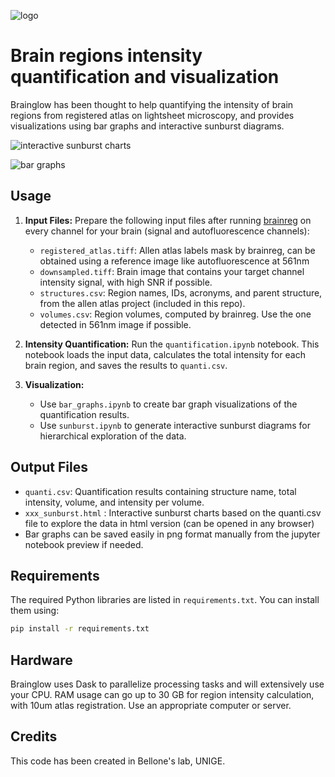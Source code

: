 ![logo](https://github.com/user-attachments/assets/6c3b36fa-6584-4be8-9d20-a1da1d79b20c)


# Brain regions intensity quantification and visualization

Brainglow has been thought to help quantifying the intensity of brain regions from registered atlas on lightsheet microscopy, and provides visualizations using bar graphs and interactive sunburst diagrams.

![interactive sunburst charts](https://github.com/user-attachments/assets/ea4d10c8-181a-4e11-b631-c507b9d04040)

![bar graphs](https://github.com/user-attachments/assets/9c5ff741-5864-4634-b111-8d2c86700369)

## Usage

1. **Input Files:** Prepare the following input files after running [brainreg](https://github.com/brainglobe/brainreg-napari) on every channel for your brain (signal and autofluorescence channels):
    - `registered_atlas.tiff`: Allen atlas labels mask by brainreg, can be obtained using a reference image like autofluorescence at 561nm
    - `downsampled.tiff`: Brain image that contains your target channel intensity signal, with high SNR if possible.
    - `structures.csv`: Region names, IDs, acronyms, and parent structure, from the allen atlas project (included in this repo).
    - `volumes.csv`: Region volumes, computed by brainreg. Use the one detected in 561nm image if possible.

2. **Intensity Quantification:** Run the `quantification.ipynb` notebook. This notebook loads the input data, calculates the total intensity for each brain region, and saves the results to `quanti.csv`.

3. **Visualization:**
    - Use `bar_graphs.ipynb` to create bar graph visualizations of the quantification results.
    - Use `sunburst.ipynb` to generate interactive sunburst diagrams for hierarchical exploration of the data.

## Output Files

- `quanti.csv`: Quantification results containing structure name, total intensity, volume, and intensity per volume.
- `xxx_sunburst.html` : Interactive sunburst charts based on the quanti.csv file to explore the data in html version (can be opened in any browser)
- Bar graphs can be saved easily in png format manually from the jupyter notebook preview if needed.

## Requirements

The required Python libraries are listed in `requirements.txt`. You can install them using:

```bash
pip install -r requirements.txt
```

## Hardware

Brainglow uses Dask to parallelize processing tasks and will extensively use your CPU. RAM usage can go up to 30 GB for region intensity calculation, with 10um atlas registration. Use an appropriate computer or server.

## Credits
This code has been created in Bellone's lab, UNIGE.
